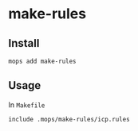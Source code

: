 # make-rules

## Install
```
mops add make-rules
```

## Usage
In `Makefile`

```make
include .mops/make-rules/icp.rules
```